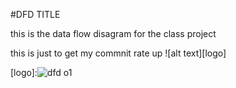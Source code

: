  #DFD TITLE

this is the data flow disagram for the class project 


this is just to get my commnit rate up
![alt text][logo]

[logo]:![dfd o1](https://cloud.githubusercontent.com/assets/21317643/18857244/31235ba4-8417-11e6-9ecb-f0376a77c77e.jpg)


